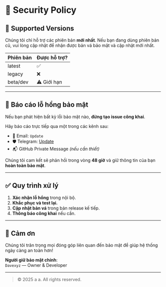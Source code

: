 # 🔐 Security Policy

## 📅 Supported Versions

Chúng tôi chỉ hỗ trợ các phiên bản **mới nhất**. Nếu bạn đang dùng phiên bản cũ, vui lòng cập nhật để nhận được bản vá bảo mật và cập nhật mới nhất.

| Phiên bản | Được hỗ trợ? |
|-----------|--------------|
| latest    | ✅ |
| legacy    | ❌ |
| beta/dev  | ⚠️ Giới hạn |

---

## 📢 Báo cáo lỗ hổng bảo mật

Nếu bạn phát hiện bất kỳ lỗi bảo mật nào, **đừng tạo issue công khai**.

Hãy báo cáo trực tiếp qua một trong các kênh sau:

- 📧 Email: `Update`
- 🛡️ Telegram: [Update](Update)
- 📬 GitHub Private Message *(nếu cần thiết)*

Chúng tôi cam kết sẽ phản hồi trong vòng **48 giờ** và giữ thông tin của bạn **hoàn toàn bảo mật**.

---

## ✅ Quy trình xử lý

1. **Xác nhận lỗ hổng** trong nội bộ.
2. **Khắc phục và test lại.**
3. **Cập nhật bản vá** trong bản release kế tiếp.
4. **Thông báo công khai** nếu cần.

---

## 🙏 Cảm ơn

Chúng tôi trân trọng mọi đóng góp liên quan đến bảo mật để giúp hệ thống ngày càng an toàn hơn!

**Người giữ bảo mật chính**:  
`Davexyz` — Owner & Developer

---

> © 2025 a a. All rights reserved.
